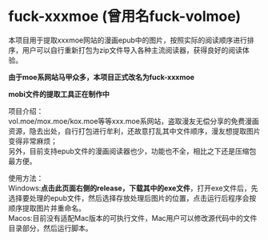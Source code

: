 # fuck-xxxmoe (曾用名fuck-volmoe)
本项目用于提取xxxmoe网站的漫画epub中的图片，按照实际的阅读顺序进行排序，用户可以自行重新打包为zip文件导入各种主流阅读器，获得良好的阅读体验。  

**由于moe系网站马甲众多，本项目正式改名为fuck-xxxmoe**

**mobi文件的提取工具正在制作中**

项目介绍：  
vol.moe/mox.moe/kox.moe等等xxx.moe系网站，盗取漫友无偿分享的免费漫画资源，隐去出处，自行打包进行牟利，还故意打乱其中文件顺序，漫友想提取图片变得非常麻烦；  
另外，目前支持epub文件的漫画阅读器也少，功能也不全，相比之下还是压缩包最方便。  


使用方法：  
Windows:**点击此页面右侧的release，下载其中的exe文件**，打开exe文件后，先选择要处理的epub文件，然后选择存放处理后图片的位置，点击运行后程序会按顺序提取图片并重命名。  
Macos:目前没有适配Mac版本的可执行文件，Mac用户可以修改源代码中的文件目录部分，然后运行脚本。
